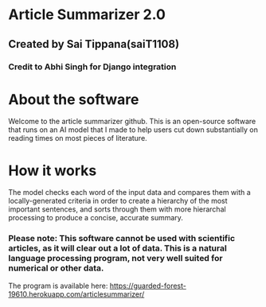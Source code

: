 ﻿# Article Summarizer 2.0
## Created by Sai Tippana(saiT1108)
### Credit to Abhi Singh for Django integration

# About the software

Welcome to the article summarizer github. This is an open-source software that runs on an AI model that I made to help users cut down substantially on reading times on most pieces of literature.

# How it works

The model checks each word of the input data and compares them with a locally-generated criteria in order to create a hierarchy of the most important sentences, and sorts through them with more hierarchal processing to produce a concise, accurate summary.

### Please note: This software cannot be used with scientific articles, as it will clear out a lot of data. This is a natural language processing program, not very well suited for numerical or other data.

The program is available here: https://guarded-forest-19610.herokuapp.com/articlesummarizer/
